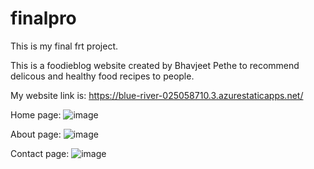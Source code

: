# finalpro
This is my final frt project.


This is a foodieblog website created by Bhavjeet Pethe to recommend delicous and healthy food recipes to people.


My website link is: https://blue-river-025058710.3.azurestaticapps.net/


Home page: ![image](https://github.com/Alquisanuj/finalpro/assets/47119065/e89aba5a-a332-4ec8-86aa-6dd2e257731d)


About page: ![image](https://github.com/Alquisanuj/finalpro/assets/47119065/1efe96d7-4998-4e57-8328-cbae10d58309)


Contact page: ![image](https://github.com/Alquisanuj/finalpro/assets/47119065/7d8246db-6e4e-4e9b-a61e-8787a7c8e3d7)


